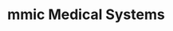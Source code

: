 ---
title: "mmic Medical Systems"
url: /saint-johnsbury/mmic-medical-systems/
shop: medical supply
---